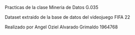 Practicas de la clase Mineria de Datos G.035

Dataset extraido de la base de datos del videojuego FIFA 22

Realizado por Angel Oziel Alvarado Grimaldo 1964768